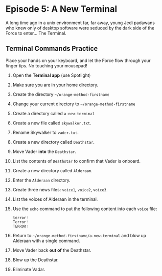 
# Episode 5: A New Terminal

A long time ago in a unix environment far, far away, young Jedi padawans who knew only of desktop software were seduced by the dark side of the Force to enter… The Terminal.

## Terminal Commands Practice

Place your hands on your keyboard, and let the Force flow through your finger tips. No touching your mousepad!

1. Open the **Terminal app** (use Spotlight)
2. Make sure you are in your home directory.
3. Create the directory `~/orange-method-firstname`
4. Change your current directory to `~/orange-method-firstname`
5. Create a directory called `a-new-terminal`
6. Create a new file called `skywalker.txt`.
7. Rename Skywalker to `vader.txt`.
8. Create a new directory called `Deathstar`.
9. Move Vader **into** the `Deathstar`.
10. List the contents of `Deathstar` to confirm that Vader is onboard.
11. Create a new directory called `Alderaan`.
12. Enter the `Alderaan` directory.
13. Create three news files: `voice1`, `voice2`, `voice3`.
14. List the voices of Alderaan in the terminal.
15. Use the `echo` command to put the following content into each `voice` file:
    
    ```
    terror!
    Terror!
    TERROR!
    ```
    
16. Return to `~/orange-method-firstname/a-new-terminal` and blow up Alderaan with a single command.
17. Move Vader back **out of** the Deathstar.
18. Blow up the Deathstar.
19. Eliminate Vadar.
